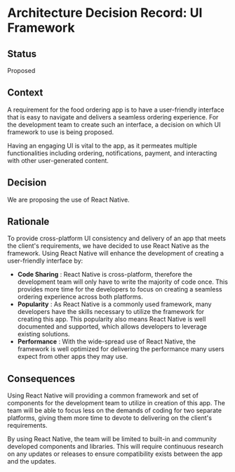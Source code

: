 # Architecture Decision Record: UI Framework

## Status

Proposed

## Context

A requirement for the food ordering app is to have a user-friendly interface that is easy to navigate and delivers a seamless ordering experience. For the development team to create such an interface, a decision on which UI framework to use is being proposed.

Having an engaging UI is vital to the app, as it permeates multiple functionalities including ordering, notifications, payment, and interacting with other user-generated content.

## Decision

We are proposing the use of React Native.

## Rationale

To provide cross-platform UI consistency and delivery of an app that meets the client's requirements, we have decided to use React Native as the framework. Using React Native will enhance the development of creating a user-friendly interface by:

- **Code Sharing** : React Native is cross-platform, therefore the development team will only have to write the majority of code once. This provides more time for the developers to focus on creating a seamless ordering experience across both platforms.
- **Popularity** : As React Native is a commonly used framework, many developers have the skills necessary to utilize the framework for creating this app. This popularity also means React Native is well documented and supported, which allows developers to leverage existing solutions.
- **Performance** : With the wide-spread use of React Native, the framework is well optimized for delivering the performance many users expect from other apps they may use.

## Consequences

Using React Native will providing a common framework and set of components for the development team to utilize in creation of this app. The team will be able to focus less on the demands of coding for two separate platforms, giving them more time to devote to delivering on the client's requirements.

By using React Native, the team will be limited to built-in and community developed components and libraries. This will require continuous research on any updates or releases to ensure compatibility exists between the app and the updates.
